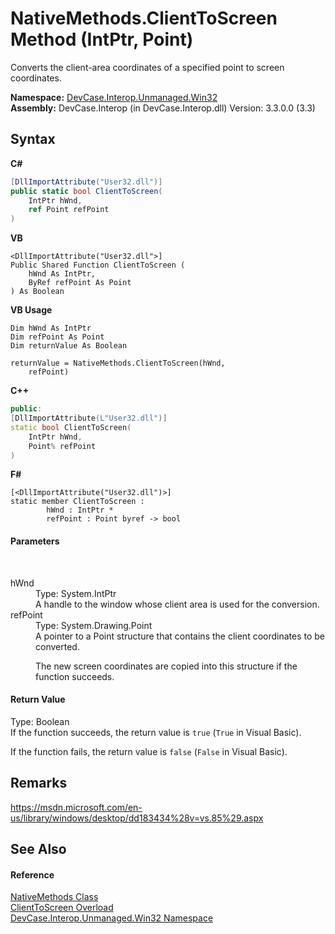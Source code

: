 # NativeMethods.ClientToScreen Method (IntPtr, Point)
 

Converts the client-area coordinates of a specified point to screen coordinates.

**Namespace:**&nbsp;<a href="N_DevCase_Interop_Unmanaged_Win32">DevCase.Interop.Unmanaged.Win32</a><br />**Assembly:**&nbsp;DevCase.Interop (in DevCase.Interop.dll) Version: 3.3.0.0 (3.3)

## Syntax

**C#**<br />
``` C#
[DllImportAttribute("User32.dll")]
public static bool ClientToScreen(
	IntPtr hWnd,
	ref Point refPoint
)
```

**VB**<br />
``` VB
<DllImportAttribute("User32.dll">]
Public Shared Function ClientToScreen ( 
	hWnd As IntPtr,
	ByRef refPoint As Point
) As Boolean
```

**VB Usage**<br />
``` VB Usage
Dim hWnd As IntPtr
Dim refPoint As Point
Dim returnValue As Boolean

returnValue = NativeMethods.ClientToScreen(hWnd, 
	refPoint)
```

**C++**<br />
``` C++
public:
[DllImportAttribute(L"User32.dll")]
static bool ClientToScreen(
	IntPtr hWnd, 
	Point% refPoint
)
```

**F#**<br />
``` F#
[<DllImportAttribute("User32.dll")>]
static member ClientToScreen : 
        hWnd : IntPtr * 
        refPoint : Point byref -> bool 

```


#### Parameters
&nbsp;<dl><dt>hWnd</dt><dd>Type: System.IntPtr<br />A handle to the window whose client area is used for the conversion.</dd><dt>refPoint</dt><dd>Type: System.Drawing.Point<br />A pointer to a Point structure that contains the client coordinates to be converted. 

 The new screen coordinates are copied into this structure if the function succeeds.</dd></dl>

#### Return Value
Type: Boolean<br />If the function succeeds, the return value is `true` (`True` in Visual Basic). 

 If the function fails, the return value is `false` (`False` in Visual Basic).

## Remarks
<a href="https://msdn.microsoft.com/en-us/library/windows/desktop/dd183434%28v=vs.85%29.aspx" target="_blank">https://msdn.microsoft.com/en-us/library/windows/desktop/dd183434%28v=vs.85%29.aspx</a>

## See Also


#### Reference
<a href="T_DevCase_Interop_Unmanaged_Win32_NativeMethods">NativeMethods Class</a><br /><a href="Overload_DevCase_Interop_Unmanaged_Win32_NativeMethods_ClientToScreen">ClientToScreen Overload</a><br /><a href="N_DevCase_Interop_Unmanaged_Win32">DevCase.Interop.Unmanaged.Win32 Namespace</a><br />
